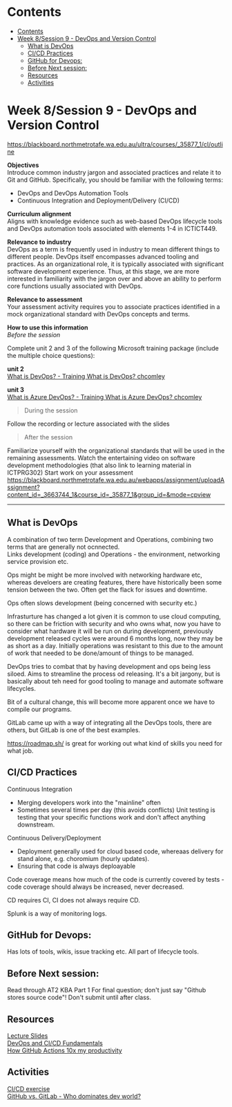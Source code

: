 # Contents
- [Contents](#contents)
- [Week 8/Session 9 - DevOps and Version Control](#week-8session-9---devops-and-version-control)
  - [What is DevOps](#what-is-devops)
  - [CI/CD Practices](#cicd-practices)
  - [GitHub for Devops:](#github-for-devops)
  - [Before Next session:](#before-next-session)
  - [Resources](#resources)
  - [Activities](#activities)


# Week 8/Session 9 - DevOps and Version Control
https://blackboard.northmetrotafe.wa.edu.au/ultra/courses/_35877_1/cl/outline

**Objectives**  
Introduce common industry jargon and associated practices and relate it to Git and GitHub. Specifically, you should be familiar with the following terms:
* DevOps and DevOps Automation Tools
* Continuous Integration and Deployment/Delivery (CI/CD) 

**Curriculum alignment**  
Aligns with knowledge evidence such as web-based DevOps lifecycle tools and DevOps automation tools associated with elements 1-4 in ICTICT449.

**Relevance to industry**  
DevOps as a term is frequently used in industry to mean different things to different people. DevOps itself encompasses advanced tooling and practices. As an organizational role, it is typically associated with significant software development experience. Thus, at this stage, we are more interested in familiarity with the jargon over and above an ability to perform core functions usually associated with DevOps.

**Relevance to assessment**  
Your assessment activity requires you to associate practices identified in a mock organizational standard with DevOps concepts and terms.

**How to use this information**  
*Before the session*

Complete unit 2 and 3 of the following Microsoft training package (include the multiple choice questions):

**unit 2**  
[What is DevOps? - Training What is DevOps? chcomley](https://learn.microsoft.com/en-us/training/modules/get-started-with-devops/2-what-is-devops)


**unit 3**  
[What is Azure DevOps? - Training What is Azure DevOps? chcomley](https://learn.microsoft.com/en-us/training/modules/get-started-with-devops/3-what-is-azure-devops)

 

> During the session


Follow the recording or lecture associated with the slides

> After the session


Familiarize yourself with the organizational standards that will be used in the remaining assessments.
Watch the entertaining video on software development methodologies (that also link to learning material in ICTPRG302)
Start work on your assessment  
https://blackboard.northmetrotafe.wa.edu.au/webapps/assignment/uploadAssignment?content_id=_3663744_1&course_id=_35877_1&group_id=&mode=cpview

___

## What is DevOps
A combination of two term Development and Operations, combining two terms that are generally not ocnnected.  
Links development (coding) and Operations - the environment, networking service provision etc.  

Ops might be might be more involved with networking hardware etc, whereas develoers are creating features, there have historically been some tension between the two. Often get the flack for issues and downtime.  

Ops often slows development (being concerned with security etc.)

Infrasturture has changed a lot given it is common to use cloud computing, so there can be friction with security and who owns what, now you have to consider what hardware it will be run on during development, previously development released cycles were around 6 months long, now they may be as short as a day. Initially operations was resistant to this due to the amount of work that needed to be done/amount of things to be managed.

DevOps tries to combat that by having development and ops being less siloed. Aims to streamline the process od releasing. It's a bit jargony, but is basically about teh need for good tooling to manage and automate software lifecycles.

Bit of a cultural change, this will become more apparent once we have to compile our programs.

GitLab came up with a way of integrating all the DevOps tools, there are others, but GitLab is one of the best examples.

https://roadmap.sh/ is great for working out what kind of skills you need for what job.

## CI/CD Practices
Continuous Integration
- Merging developers work into the "mainline" often
- Sometimes several times per day (this avoids conflicts)
Unit testing is testing that your specific functions work and don't affect anything downstream.

Continuous Delivery/Deployment
- Deployment generally used for cloud based code, whereaas delivery for stand alone, e.g. choromium (hourly updates).
- Ensuring that code is always deploayable  
  
Code coverage means how much of the code is currently covered by tests - code coverage should always be increased, never decreased.

CD requires CI, CI does not always require CD.

Splunk is a way of monitoring logs. 

## GitHub for Devops:
Has lots of tools, wikis, issue tracking etc.
All part of lifecycle tools. 

## Before Next session: 
Read through AT2 KBA Part 1
For final question; don't just say "Github stores source code"!
Don't submit until after class.


## Resources
[Lecture Slides](./resources/civ-ipriot-devops.pptx)  
[DevOps and CI/CD Fundamentals](https://www.youtube.com/watch?v=2qlcY9LkFik&embeds_referring_euri=https%3A%2F%2Fblackboard.northmetrotafe.wa.edu.au%2F&source_ve_path=Mjg2NjY)  
[How GitHub Actions 10x my productivity](https://blackboard.northmetrotafe.wa.edu.au/webapps/blackboard/content/http/x3A/x2F/x2Fwww.youtube.com/x2Fwatch/x3Fv/x3DyfBtjLxn_6k)  


## Activities
[CI/CD exercise](https://coderefinery.github.io/testing/continuous-integration/)  
[GitHub vs. GitLab - Who dominates dev world?](http\x3A\x2F\x2Fwww.youtube.com\x2Fwatch\x3Fv\x3Dm_DcXayqFy8)  